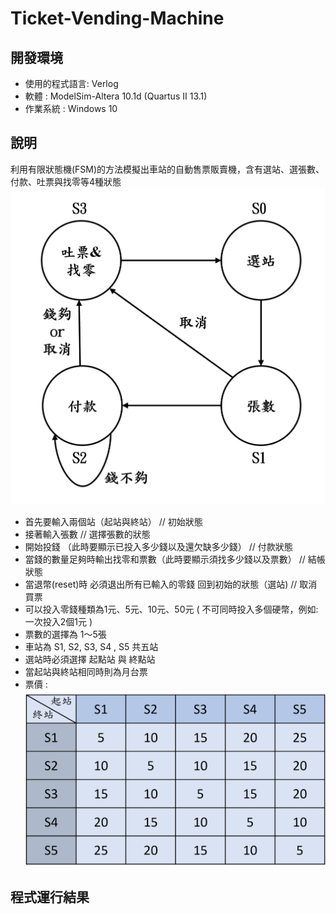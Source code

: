 # Ticket-Vending-Machine

## 開發環境
- 使用的程式語言: Verlog
- 軟體 : ModelSim-Altera 10.1d (Quartus II 13.1)
- 作業系統 : Windows 10

## 說明
利用有限狀態機(FSM)的方法模擬出車站的自動售票販賣機，含有選站、選張數、付款、吐票與找零等4種狀態
![image](https://github.com/YunTing-Lee/Ticket-Vending-Machine/blob/main/Picture/status.png)
- 首先要輸入兩個站（起站與終站）                                     // 初始狀態
- 接著輸入張數                                                        // 選擇張數的狀態
- 開始投錢 （此時要顯示已投入多少錢以及還欠缺多少錢）               // 付款狀態
- 當錢的數量足夠時輸出找零和票數（此時要顯示須找多少錢以及票數）   // 結帳狀態
- 當退幣(reset)時  必須退出所有已輸入的零錢 回到初始的狀態（選站)   // 取消買票
- 可以投入零錢種類為1元、5元、10元、50元 ( 不可同時投入多個硬幣，例如: 一次投入2個1元 )
- 票數的選擇為 1～5張 
- 車站為 S1, S2, S3, S4 , S5 共五站
- 選站時必須選擇 起點站 與 終點站
- 當起站與終站相同時則為月台票
- 票價 : 
![image](https://github.com/YunTing-Lee/Ticket-Vending-Machine/blob/main/Picture/ticket%20price.png)

## 程式運行結果